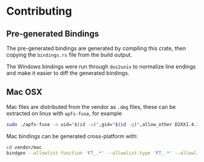 # Contributing

## Pre-generated Bindings
The pre-generated bindings are generated by compiling this crate,
then copying the `bindings.rs` file from the build output.

The Windows bindings were run through `dos2unix` to normalize line endings
and make it easier to diff the generated bindings.

## Mac OSX

Mac files are distributed from the vendor as `.dmg` files, these can be
extracted on linux with `apfs-fuse`, for example

```bash
sudo ./apfs-fuse -o uid="$(id -u)",gid="$(id -g)",allow_other D2XX1.4.16.dmg d2xx  
```

Mac bindings can be generated cross-platform with:
```bash
cd vendor/mac
bindgen --allowlist-function 'FT_.*' --allowlist-type 'FT_.*' --allowlist-var 'FT_.*' --rustfmt-bindings ftd2xx.h > bindings_mac_x64.rs
```
